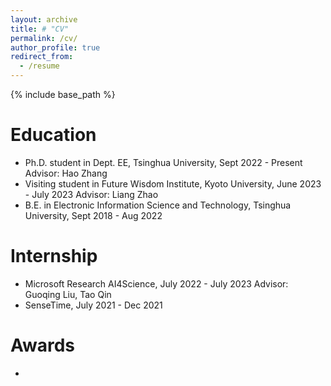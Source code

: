```yaml
---
layout: archive
title: # "CV"
permalink: /cv/
author_profile: true
redirect_from:
  - /resume
---
```


{% include base_path %}

# Education
* Ph.D. student in Dept. EE, Tsinghua University, Sept 2022 - Present
  Advisor: Hao Zhang
* Visiting student in Future Wisdom Institute, Kyoto University, June 2023 - July 2023
  Advisor: Liang Zhao
* B.E. in Electronic Information Science and Technology, Tsinghua University, Sept 2018 - Aug 2022

# Internship
* Microsoft Research AI4Science, July 2022 - July 2023
  Advisor: Guoqing Liu, Tao Qin
* SenseTime, July 2021 - Dec 2021

# Awards
* 
